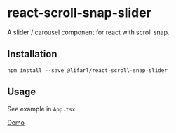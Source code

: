 # react-scroll-snap-slider

A slider / carousel component for react with scroll snap.

## Installation

```
npm install --save @lifarl/react-scroll-snap-slider
```

## Usage

See example in `App.tsx`

[Demo](https://lifarl.github.io/react-scroll-snap-slider/)
